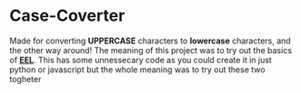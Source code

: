 # Case-Coverter

Made for converting **UPPERCASE** characters to **lowercase** characters, and the other way around! The meaning of this project was to try out the basics of **[EEL](https://github.com/ChrisKnott/Eel)**.  This has some unnessecary code as you could create it in just python or javascript but the whole meaning was to try out these two togheter

